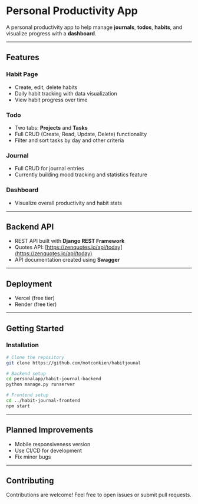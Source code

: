 # Personal Productivity App

A personal productivity app to help manage **journals**, **todos**, **habits**, and visualize progress with a **dashboard**.

---

## Features

### Habit Page
- Create, edit, delete habits
- Daily habit tracking with data visualization
- View habit progress over time

### Todo
- Two tabs: **Projects** and **Tasks**
- Full CRUD (Create, Read, Update, Delete) functionality
- Filter and sort tasks by day and other criteria

### Journal
- Full CRUD for journal entries
- Currently building mood tracking and statistics feature

### Dashboard
- Visualize overall productivity and habit stats

---

## Backend API

- REST API built with **Django REST Framework**
- Quotes API: [https://zenquotes.io/api/today](https://zenquotes.io/api/today)
- API documentation created using **Swagger**

---

## Deployment
- Vercel (free tier)
- Render (free tier)

---


## Getting Started

### Installation

```bash
# Clone the repository
git clone https://github.com/motconkien/habitjounal

# Backend setup
cd personalapp/habit-journal-backend
python manage.py runserver

# Frontend setup
cd ../habit-journal-frontend
npm start
```
---

## Planned Improvements

- Mobile responsiveness version
- Use CI/CD for development 
- Fix minor bugs

---

## Contributing

Contributions are welcome! Feel free to open issues or submit pull requests.



